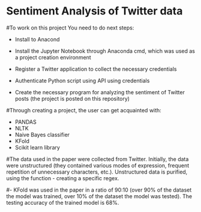 # Sentiment Analysis of Twitter data

#To work on this project You need to do next steps:

- Install to Anacond
- Install the Jupyter Notebook through Anaconda cmd, which was used as a project creation environment

- Register a Twitter application to collect the necessary credentials
- Authenticate Python script using API using credentials
- Create the necessary program for analyzing the sentiment of Twitter posts (the project is posted on this repository)

#Through creating a project, the user can get acquainted with:
 - PANDAS
 - NLTK
 - Naive Bayes classifier
 - KFold
 - Scikit learn library

#The data used in the paper were collected from Twitter. Initially, the data were unstructured (they contained various modes of expression, frequent repetition of unnecessary characters, etc.). Unstructured data is purified, using the function - creating a specific regex.

#- KFold was used in the paper in a ratio of 90:10 (over 90% of the dataset the model was trained, over 10% of the dataset the model was tested). The testing accuracy of the trained model is 68%.